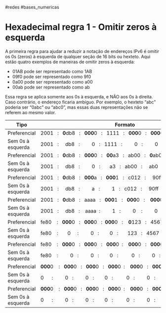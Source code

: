 #redes #bases_numericas 
# Hexadecimal regra 1 -  Omitir zeros à esquerda

A primeira regra para ajudar a reduzir a notação de endereços IPv6 é omitir os 0s (zeros) à esquerda de qualquer seção de 16 bits ou hexteto. Aqui estão quatro exemplos de maneiras de omitir zeros à esquerda:

- 01AB pode ser representado como 1AB
- 09f0 pode ser representado como 9f0
- 0a00 pode ser representado como a00
- 00ab pode ser representado como ab

Essa regra se aplica somente aos 0s à esquerda, e NÃO aos 0s à direita. Caso contrário, o endereço ficaria ambíguo. Por exemplo, o hexteto “abc” poderia ser “0abc” ou “abc0”, mas essas duas representações não se referem ao mesmo valor.

| Tipo              | Formato                                                                                                            |
| ----------------- | ------------------------------------------------------------------------------------------------------------------ |
| Preferencial      | 2001   :   **0**db8   :   **000**0   :   1111   :   **000**0   :   **000**0   :   **000**0   :   **0**200          |
| Sem 0s à esquerda | 2001   :     db8   :         0   :   1111   :         0   :         0   :         0   :     200                    |
| Preferencial      | 2001   :   **0**db8   :   **000**0   :   **00**a3   :   ab00   :   **0**ab0   :   **00**ab   :   1234              |
| Sem 0s à esquerda | 2001   :     db8   :         0   :       a3   :   ab00   :     ab0   :       ab   :   1234                         |
| Preferencial      | 2001   :   **0**db8   :   **000**a   :   **000**1   :   c012   :     90ff   :    fe90   :   **000**1               |
| Sem 0s à esquerda | 2001   :     db8   :         a   :         1   :   c012   :     90ff   :    fe90   :        1                      |
| Preferencial      | 2001   :   **0**db8   :   aaaa   :   **000**1   :   **000**0   :    **000**0   :   **000**0   :   **000**0         |
| Sem 0s à esquerda | 2001   :     db8   :    aaaa  :         1   :         0    :         0   :         0   :         0                 |
| Preferencial      | fe80    :   **000**0   :   **000**0   :  **000**0   :    **0**123   :   4567   :   89ab   :   cdef                 |
| Sem 0s à esquerda | fe80    :       0     :         0   :        0   :       123   :   4567   :   89ab   :   cdef                      |
| Preferencial      | fe80    :   **000**0   :   **000**0   :   **000**0  :    **000**0   :   **000**0   :   **000**0   :   **000**1     |
| Sem 0s à esquerda | fe80    :         0   :         0   :        0   :          0   :         0   :         0   :         1            |
| Preferencial      | **000**0    :   **000**0   :   **000**0   :   **000**0  :    **000**0   :   **000**0   :   **000**0   :   **000**1 |
| Sem 0s à esquerda | 0      :         0   :         0   :        0   :          0   :         0   :         0   :         1             |
| Preferencial      | **000**0    :   **000**0   :   **000**0   :   **000**0  :    **000**0   :   **000**0   :   **000**0   :   **000**0 |
| Sem 0s à esquerda | 0      :         0   :         0   :        0   :          0   :         0   :         0   :         0             |

